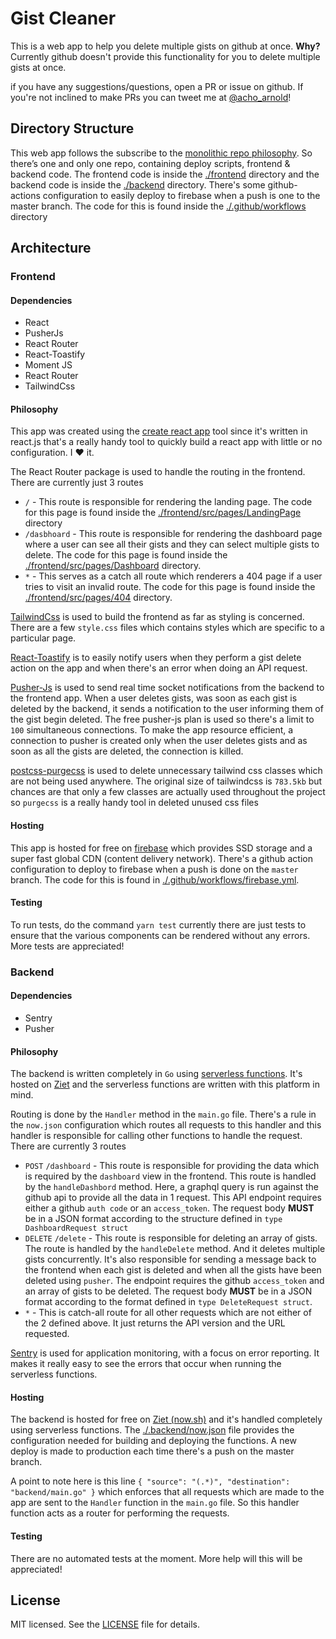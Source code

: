 # Gist Cleaner

This is a web app to help you delete multiple gists on github at once. **Why?** Currently github doesn't provide this functionality for you to delete multiple gists at once.

if you have any suggestions/questions, open a PR or issue on github. If you're not inclined to make PRs you can tweet me at [@acho_arnold](https://twitter.com/acho_arnold)!

## Directory Structure

This web app follows the subscribe to the [monolithic repo philosophy](https://danluu.com/monorepo/). So there’s one and only one repo, containing deploy scripts, frontend & backend code. The frontend code is inside the [./frontend](./frontend) directory and the backend code is inside the [./backend](./backend) directory. There's some github-actions configuration to easily deploy to firebase when a push is one to the master branch. The code for this is found inside the [./.github/workflows](./.github/workflows) directory

## Architecture

### Frontend

#### Dependencies

- React
- PusherJs
- React Router
- React-Toastify
- Moment JS
- React Router
- TailwindCss

#### Philosophy

This app was created using the [create react app](https://github.com/facebook/create-react-app) tool since it's written in react.js that's a really handy tool to quickly build a react app with little or no configuration. I ❤️ it.

The React Router package is used to handle the routing in the frontend. There are currently just 3 routes

- `/` - This route is responsible for rendering the landing page. The code for this page is found inside the [./frontend/src/pages/LandingPage](./frontend/src/pages/LandingPage) directory 
- `/dasbhoard` - This route is responsible for rendering the dashboard page where a user can see all their gists and they can select multiple gists to delete. The code for this page is found inside the [./frontend/src/pages/Dashboard](./frontend/src/pages/Dashboard) directory.
- `*` - This serves as a catch all route which renderers a 404 page if a user tries to visit an invalid route. The code for this page is found inside the [./frontend/src/pages/404](./frontend/src/pages/404) directory.


[TailwindCss](https://tailwindcss.com/) is used to build the frontend as far as styling is concerned. There are a few `style.css` files which contains styles which are specific to a particular page. 

[React-Toastify](https://github.com/fkhadra/react-toastify) is to easily notify users when they perform a gist delete action on the app and when there's an error when doing an API request.


[Pusher-Js](https://github.com/pusher/pusher-js) is used to send real time socket notifications from the backend to the frontend app. When a user deletes gists, was soon as each gist is deleted by the backend, it sends a notification to the user informing them of the gist begin deleted. The free pusher-js plan is used so there's a limit to `100` simultaneous connections. To make the app resource efficient, a connection to pusher is created only when the user deletes gists and as soon as all the gists are deleted, the connection is killed.

[postcss-purgecss](https://github.com/FullHuman/purgecss) is used to delete unnecessary tailwind css classes which are not being used anywhere. The original size of tailwindcss is `783.5kb` but chances are that only a few classes are actually used throughout the project so `purgecss` is a really handy tool in deleted unused css files

#### Hosting

This app is hosted for free on [firebase](https://firebase.google.com/) which provides SSD storage and a super fast global CDN (content delivery network). There's a github action configuration to deploy to firebase when a push is done on the `master` branch. The code for this is found in [./.github/workflows/firebase.yml](./.github/workflows/firebase.yml).

#### Testing 

To run tests, do the command `yarn test` currently there are just tests to ensure that the various components can be rendered without any errors. More tests are appreciated!

### Backend

#### Dependencies

- Sentry
- Pusher

#### Philosophy

The backend is written completely in `Go` using [serverless functions](https://zeit.co/docs/v2/serverless-functions/introduction/). It's hosted on [Ziet](https://zeit.co) and the serverless functions are written with this platform in mind.

Routing is done by the `Handler` method in the `main.go` file. There's a rule in the `now.json` configuration which routes all requests to this handler and this handler is responsible for calling other functions to handle the request. There are currently 3 routes

- `POST` `/dashboard` - This route is responsible for providing the data which is required by the `dashboard` view in the frontend. This route is handled by the `handleDashbord` method. Here, a graphql query is run against the github api to provide all the data in 1 request. This API endpoint requires either a github `auth code` or an  `access_token`. The request body **MUST** be in a JSON format according to the structure defined in `type DashboardRequest struct`
- `DELETE` `/delete` - This route is responsible for deleting an array of gists. The route is handled by the `handleDelete` method. And it deletes multiple gists concurrently. It's also responsible for sending a message back to the frontend when each gist is deleted and when all the gists have been deleted using `pusher`. The endpoint requires the github `access_token` and an array of gists to be deleted. The request body **MUST** be in a JSON format according to the format defined in `type DeleteRequest struct`.
- `*` - This is catch-all route for all other requests which are not either of the 2 defined above. It just returns the API version and the URL requested.

[Sentry](https://sentry.io) is used for application monitoring, with a focus on error reporting. It makes it really easy to see the errors that occur when running the serverless functions.


#### Hosting

The backend is hosted for free on [Ziet (now.sh)](https://zeit.co) and it's handled completely using serverless functions. The [./.backend/now.json](./.backend/now.json) file provides the configuration needed for building and deploying the functions. A new deploy is made to production each time there's a push on the master branch.

A point to note here is this line `{ "source": "(.*)", "destination": "backend/main.go" }` which enforces that all requests which are made to the app are sent to the `Handler` function in the `main.go` file. So this handler function acts as a router for performing the requests.

#### Testing 

There are no automated tests at the moment. More help will this will be appreciated! 

## License

MIT licensed. See the [LICENSE](./LICENSE) file for details.